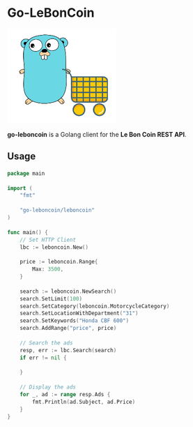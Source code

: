 # Go-LeBonCoin

![Coop](https://github.com/fallais/go-leboncoin/blob/master/gopher.png)

**go-leboncoin** is a Golang client for the **Le Bon Coin REST API**.

## Usage

```go
package main

import (
	"fmt"

	"go-leboncoin/leboncoin"
)

func main() {
	// Set HTTP Client
	lbc := leboncoin.New()

	price := leboncoin.Range{
		Max: 3500,
	}

	search := leboncoin.NewSearch()
	search.SetLimit(100)
	search.SetCategory(leboncoin.MotorcycleCategory)
	search.SetLocationWithDepartment("31")
	search.SetKeywords("Honda CBF 600")
	search.AddRange("price", price)

	// Search the ads
	resp, err := lbc.Search(search)
	if err != nil {

	}

	// Display the ads
	for _, ad := range resp.Ads {
		fmt.Println(ad.Subject, ad.Price)
	}
}
```